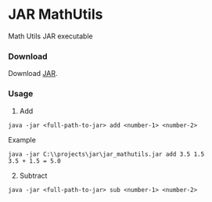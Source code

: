 
# JAR MathUtils

Math Utils JAR executable

### Download

Download [JAR](https://github.com/ashwindmk/jar_mathutils/raw/master/out/artifacts/jar_mathutils_jar/jar_mathutils.jar).

### Usage

1. Add

```shel
java -jar <full-path-to-jar> add <number-1> <number-2>
```

Example

```shell
java -jar C:\\projects\jar\jar_mathutils.jar add 3.5 1.5
3.5 + 1.5 = 5.0
```

2. Subtract

```shell
java -jar <full-path-to-jar> sub <number-1> <number-2>
```
